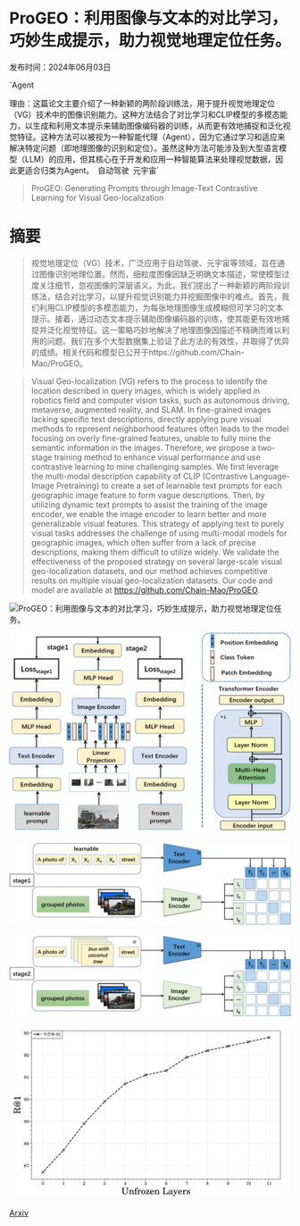 # ProGEO：利用图像与文本的对比学习，巧妙生成提示，助力视觉地理定位任务。

发布时间：2024年06月03日

`Agent

理由：这篇论文主要介绍了一种新颖的两阶段训练法，用于提升视觉地理定位（VG）技术中的图像识别能力。这种方法结合了对比学习和CLIP模型的多模态能力，以生成和利用文本提示来辅助图像编码器的训练，从而更有效地捕捉和泛化视觉特征。这种方法可以被视为一种智能代理（Agent），因为它通过学习和适应来解决特定问题（即地理图像的识别和定位）。虽然这种方法可能涉及到大型语言模型（LLM）的应用，但其核心在于开发和应用一种智能算法来处理视觉数据，因此更适合归类为Agent。` `自动驾驶` `元宇宙`

> ProGEO: Generating Prompts through Image-Text Contrastive Learning for Visual Geo-localization

# 摘要

> 视觉地理定位（VG）技术，广泛应用于自动驾驶、元宇宙等领域，旨在通过图像识别地理位置。然而，细粒度图像因缺乏明确文本描述，常使模型过度关注细节，忽视图像的深层语义。为此，我们提出了一种新颖的两阶段训练法，结合对比学习，以提升视觉识别能力并挖掘图像中的难点。首先，我们利用CLIP模型的多模态能力，为每张地理图像生成模糊但可学习的文本提示。接着，通过动态文本提示辅助图像编码器的训练，使其能更有效地捕捉并泛化视觉特征。这一策略巧妙地解决了地理图像因描述不精确而难以利用的问题。我们在多个大型数据集上验证了此方法的有效性，并取得了优异的成绩。相关代码和模型已公开于https://github.com/Chain-Mao/ProGEO。

> Visual Geo-localization (VG) refers to the process to identify the location described in query images, which is widely applied in robotics field and computer vision tasks, such as autonomous driving, metaverse, augmented reality, and SLAM. In fine-grained images lacking specific text descriptions, directly applying pure visual methods to represent neighborhood features often leads to the model focusing on overly fine-grained features, unable to fully mine the semantic information in the images. Therefore, we propose a two-stage training method to enhance visual performance and use contrastive learning to mine challenging samples. We first leverage the multi-modal description capability of CLIP (Contrastive Language-Image Pretraining) to create a set of learnable text prompts for each geographic image feature to form vague descriptions. Then, by utilizing dynamic text prompts to assist the training of the image encoder, we enable the image encoder to learn better and more generalizable visual features. This strategy of applying text to purely visual tasks addresses the challenge of using multi-modal models for geographic images, which often suffer from a lack of precise descriptions, making them difficult to utilize widely. We validate the effectiveness of the proposed strategy on several large-scale visual geo-localization datasets, and our method achieves competitive results on multiple visual geo-localization datasets. Our code and model are available at https://github.com/Chain-Mao/ProGEO.

![ProGEO：利用图像与文本的对比学习，巧妙生成提示，助力视觉地理定位任务。](../../../paper_images/2406.01906/visual.png)

![ProGEO：利用图像与文本的对比学习，巧妙生成提示，助力视觉地理定位任务。](../../../paper_images/2406.01906/all.png)

![ProGEO：利用图像与文本的对比学习，巧妙生成提示，助力视觉地理定位任务。](../../../paper_images/2406.01906/stage1.png)

![ProGEO：利用图像与文本的对比学习，巧妙生成提示，助力视觉地理定位任务。](../../../paper_images/2406.01906/stage2.png)

![ProGEO：利用图像与文本的对比学习，巧妙生成提示，助力视觉地理定位任务。](../../../paper_images/2406.01906/plot.png)

[Arxiv](https://arxiv.org/abs/2406.01906)